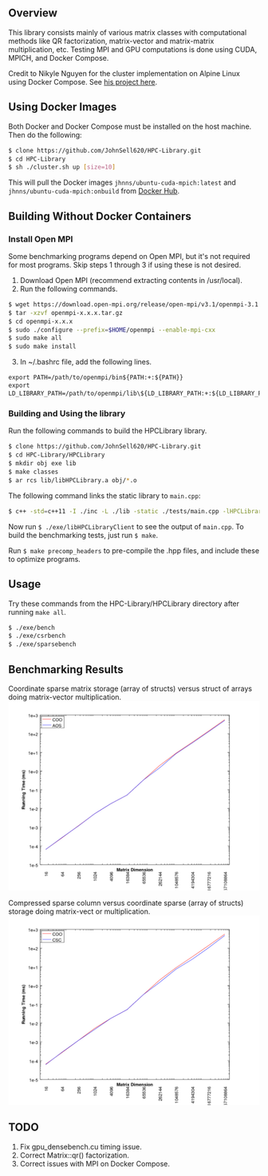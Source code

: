 ## Overview
This library consists mainly of various matrix classes with computational methods like QR factorization, matrix-vector and matrix-matrix multiplication, etc. Testing MPI and GPU computations is done using CUDA, MPICH, and Docker Compose.

Credit to Nikyle Nguyen for the cluster implementation on Alpine Linux using Docker Compose. See [his project here](https://github.com/NLKNguyen/alpine-mpich).

## Using Docker Images
Both Docker and Docker Compose must be installed on the host machine. Then do the following:
```bash
$ clone https://github.com/JohnSell620/HPC-Library.git
$ cd HPC-Library
$ sh ./cluster.sh up [size=10]
```
This will pull the Docker images `jhnns/ubuntu-cuda-mpich:latest` and `jhnns/ubuntu-cuda-mpich:onbuild` from [Docker Hub](https://hub.docker.com/).

## Building Without Docker Containers
### Install Open MPI
Some benchmarking programs depend on Open MPI, but it's not required for most programs. Skip steps 1 through 3 if using these is not desired.
1. Download Open MPI (recommend extracting contents in /usr/local).
2. Run the following commands.
```bash
$ wget https://download.open-mpi.org/release/open-mpi/v3.1/openmpi-3.1.3.tar.gz
$ tar -xzvf openmpi-x.x.x.tar.gz
$ cd openmpi-x.x.x
$ sudo ./configure --prefix=$HOME/openmpi --enable-mpi-cxx
$ sudo make all
$ sudo make install
```
3. In ~/.bashrc file, add the following lines.
```
export PATH=/path/to/openmpi/bin${PATH:+:${PATH}}
export LD_LIBRARY_PATH=/path/to/openmpi/lib\${LD_LIBRARY_PATH:+:${LD_LIBRARY_PATH}}
```

### Building and Using the library
Run the following commands to build the HPCLibrary library.
```bash
$ clone https://github.com/JohnSell620/HPC-Library.git
$ cd HPC-Library/HPCLibrary
$ mkdir obj exe lib
$ make classes
$ ar rcs lib/libHPCLibrary.a obj/*.o
```
The following command links the static library to `main.cpp`:
```bash
$ c++ -std=c++11 -I ./inc -L ./lib -static ./tests/main.cpp -lHPCLibrary -o ./exe/libHPCLibraryClient
```
Now run `$ ./exe/libHPCLibraryClient` to see the output of `main.cpp`. To build the benchmarking tests, just run `$ make`.

Run `$ make precomp_headers` to pre-compile the .hpp files, and include these to optimize programs.

## Usage
Try these commands from the HPC-Library/HPCLibrary directory after running `make all`.
```bash
$ ./exe/bench
$ ./exe/csrbench
$ ./exe/sparsebench
```

## Benchmarking Results
Coordinate sparse matrix storage (array of structs) versus struct of arrays doing matrix-vector multiplication.
<img src="./HPCLibrary/graphs/AOSvsCOOcomparison.png" alt="AOSvsCOO" width="600px" />

Compressed sparse column versus coordinate sparse (array of structs) storage doing matrix-vect
or multiplication.
<img src="./HPCLibrary/graphs/CSCvsCOOcomparison.png" alt="CSCvsCOO" width="600px" />


## TODO
1. Fix gpu_densebench.cu timing issue.
2. Correct Matrix::qr() factorization.
3. Correct issues with MPI on Docker Compose.
